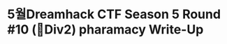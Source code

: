 <!DOCTYPE html>
<html>
<head>
        <link rel="stylesheet" type="text/css" href="sytle.css">
</head>
<body>
        <h1>5월Dreamhack CTF Season 5 Round #10 (🌱Div2) pharamacy Write-Up</h1>
</body>
<br>
<br>
</html>

